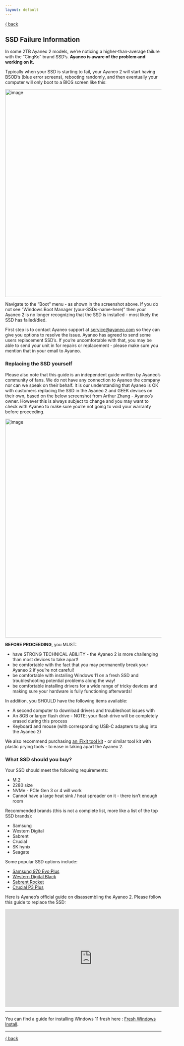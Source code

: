 ```yaml
---
layout: default
---
```

[⟨ back](./)

## SSD Failure Information

In some 2TB Ayaneo 2 models, we’re noticing a higher-than-average failure with the “CingKo” brand SSD’s. **Ayaneo is aware of the problem and working on it.** 

Typically when your SSD is starting to fail, your Ayaneo 2 will start having BSOD’s (blue error screens), rebooting randomly, and then eventually your computer will only boot to a BIOS screen like this: 

<img width="668" alt="image" src="https://user-images.githubusercontent.com/6972693/214361576-3cc0c6c1-0dbd-4f72-8caf-156fb472fde4.png">


Navigate to the “Boot” menu - as shown in the screenshot above. If you do not see “Windows Boot Manager (your-SSDs-name-here)” then your Ayaneo 2 is no longer recognizing that the SSD is installed - most likely the SSD has failed/died. 

First step is to contact Ayaneo support at service@ayaneo.com so they can give you options to resolve the issue. Ayaneo has agreed to send some users replacement SSD’s. If you’re uncomfortable with that, you may be able to send your unit in for repairs or replacement - please make sure you mention that in your email to Ayaneo. 

### Replacing the SSD yourself

Please also note that this guide is an independent guide written by Ayaneo’s community of fans. We do not have any connection to Ayaneo the company nor can we speak on their behalf. It is our understanding that Ayaneo is OK with customers replacing the SSD in the Ayaneo 2 and GEEK devices on their own, based on the below screenshot from Arthur Zhang - Ayaneo’s owner. However this is always subject to change and you may want to check with Ayaneo to make sure you’re not going to void your warranty before proceeding. 

<img width="703" alt="image" src="https://user-images.githubusercontent.com/6972693/214361683-54cc5027-f3b1-42ee-b555-d6c8b887a8bb.png">


**BEFORE PROCEEDING**, you MUST: 

- have STRONG TECHNICAL ABILITY - the Ayaneo 2 is more challenging than most devices to take apart!
- be comfortable with the fact that you may permanently break your Ayaneo 2 if you’re not careful!
- be comfortable with installing Windows 11 on a fresh SSD and troubleshooting potential problems along the way!
- be comfortable installing drivers for a wide range of tricky devices and making sure your hardware is fully functioning afterwards!

In addition, you SHOULD have the following items available: 

- A second computer to download drivers and troubleshoot issues with
- An 8GB or larger flash drive - NOTE: your flash drive will be completely erased during this process
- Keyboard and mouse (with corresponding USB-C adapters to plug into the Ayaneo 2)

We also recommend purchasing [an iFixit tool kit](https://www.amazon.com/iFixit-Essential-Electronics-Toolkit-Smartphone/dp/B0964G2Y7S) - or similar tool kit with plastic prying tools - to ease in taking apart the Ayaneo 2. 

### What SSD should you buy?

Your SSD should meet the following requirements: 

- M.2
- 2280 size
- NVMe - PCIe Gen 3 or 4 will work
- Cannot have a large heat sink / heat spreader on it - there isn’t enough room

Recommended brands (this is not a complete list, more like a list of the top SSD brands): 

- Samsung
- Western Digital
- Sabrent
- Crucial
- SK hynix
- Seagate

Some popular SSD options include: 

- [Samsung 970 Evo Plus](https://www.amazon.com/Samsung-970-EVO-Plus-MZ-V7S2T0B/dp/B07MFZXR1B)
- [Western Digital Black](https://www.amazon.com/WD_BLACK-SN770-Internal-Gaming-Solid/dp/B09QV5KJHV/)
- [Sabrent Rocket](https://www.amazon.com/Sabrent-Rocket-Internal-Performance-SB-ROCKET-2TB/dp/B07MTQTNVR)
- [Crucial P3 Plus](https://www.amazon.com/Crucial-Plus-PCIe-NAND-5000MB/dp/B0B25ML2FH/)

Here is Ayaneo’s official guide on disassembling the Ayaneo 2. Please follow this guide to replace the SSD: 

<iframe width="560" height="315" src="https://www.youtube.com/embed/CGJHEgt9jcw" title="YouTube video player" frameborder="0" allow="accelerometer; autoplay; clipboard-write; encrypted-media; gyroscope; picture-in-picture; web-share" allowfullscreen></iframe>

***

You can find a guide for installing Windows 11 fresh here : [Fresh Windows Install](https://cngjd.github.io/AyaNeo2-docs/fresh-windows-install.html).

***
[⟨ back](./)
